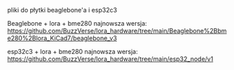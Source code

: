 pliki do płytki beaglebone'a i esp32c3

Beaglebone + lora + bme280 najnowsza wersja:
https://github.com/BuzzVerse/lora_hardware/tree/main/Beaglebone%2Bbme280%2Blora_KiCad7/beaglebone_v3

esp32c3 + lora + bme280 najnowsza wersja:
https://github.com/BuzzVerse/lora_hardware/tree/main/esp32_node/v1
